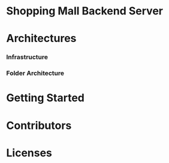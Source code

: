 # Shopping Mall Backend Server

# Architectures

### Infrastructure

### Folder Architecture 

# Getting Started

# Contributors

# Licenses
